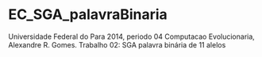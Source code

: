 EC_SGA_palavraBinaria
=====================

Universidade Federal do Para 2014, periodo 04 Computacao Evolucionaria, Alexandre R. Gomes. Trabalho 02: SGA palavra binária de 11 alelos
